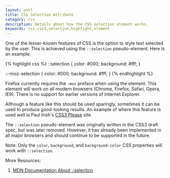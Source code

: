 ```yaml
---
layout: post
title: CSS Selection Attribute
category: css
description: Details about how the CSS selection element works.
keywords: css,css3,selection,highlight,element
---
```


One of the lesser-known features of CSS is the option to style text selected by the user. This is achieved using the `::selection` pseudo-element. Here is an example:

{% highlight css %}
::selection {
  color: #000;
  background: #fff;
}

::-moz-selection {
  color: #000;
  background: #fff;
}
{% endhighlight %}

Firefox currently requires the `-moz` preface when using the element. This element will work on all modern browsers (Chrome, Firefox, Safari, Opera, IE9). There is no support for earlier versions of Internet Explorer.

Although a feature like this should be used sparingly, sometimes it can be used to produce good-looking results. An example of where this feature is used well is Paul Irish's [CSS3 Please](http://css3please.com "CSS3 Please") site.

The `::selection` pseudo-element was originally written in the CSS3 draft spec, but was later removed. However, it has already been implemented in all major browsers and should continue to be supported in the future.

Note: Only the `color`, `background`, and `background-color` CSS properties will work with `::selection`.

More Resources:

1. [MDN Documentation About ::selection](https://developer.mozilla.org/En/CSS/%3A%3Aselection)